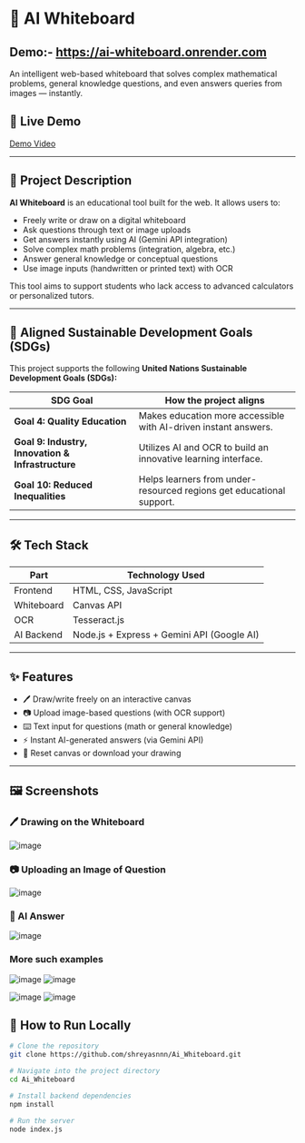 # 🧠 AI Whiteboard
## Demo:- https://ai-whiteboard.onrender.com
An intelligent web-based whiteboard that solves complex mathematical problems, general knowledge questions, and even answers queries from images — instantly.

## 🚀 Live Demo
[Demo Video](https://drive.google.com/file/d/1h6xWon7Mj9cSvwTiB56Ve2UKkIzSsvBt/view)

---

## 📌 Project Description

**AI Whiteboard** is an educational tool built for the web. It allows users to:
- Freely write or draw on a digital whiteboard
- Ask questions through text or image uploads
- Get answers instantly using AI (Gemini API integration)
- Solve complex math problems (integration, algebra, etc.)
- Answer general knowledge or conceptual questions
- Use image inputs (handwritten or printed text) with OCR

This tool aims to support students who lack access to advanced calculators or personalized tutors.

---

## 🎯 Aligned Sustainable Development Goals (SDGs)

This project supports the following **United Nations Sustainable Development Goals (SDGs):**

| SDG Goal | How the project aligns |
|----------|------------------------|
| **Goal 4: Quality Education** | Makes education more accessible with AI-driven instant answers. |
| **Goal 9: Industry, Innovation & Infrastructure** | Utilizes AI and OCR to build an innovative learning interface. |
| **Goal 10: Reduced Inequalities** | Helps learners from under-resourced regions get educational support. |

---

## 🛠 Tech Stack

| Part        | Technology Used              |
|-------------|-------------------------------|
| Frontend    | HTML, CSS, JavaScript         |
| Whiteboard  | Canvas API                    |
| OCR         | Tesseract.js                  |
| AI Backend  | Node.js + Express + Gemini API (Google AI) |

---

## ✨ Features

- 🖊️ Draw/write freely on an interactive canvas
- 📷 Upload image-based questions (with OCR support)
- ⌨️ Text input for questions (math or general knowledge)
- ⚡ Instant AI-generated answers (via Gemini API)
- 🔁 Reset canvas or download your drawing

---

## 🖼️ Screenshots

### 🖊️ Drawing on the Whiteboard  
![image](https://github.com/user-attachments/assets/d89436c9-39a7-44c0-8153-546b2bdb83c8)

### 📷 Uploading an Image of Question
![image](https://github.com/user-attachments/assets/667ac534-533f-463f-9347-14959a5f1a13)


### 🤖 AI Answer  
![image](https://github.com/user-attachments/assets/c31031be-512e-4fe0-a25f-e4c35e99074a)

### More such examples
![image](https://github.com/user-attachments/assets/6d04a922-1e3f-4dca-b57a-ddc9ff2dabd1)     ![image](https://github.com/user-attachments/assets/a383a417-2fcf-4e1b-b358-024a0dc7821a)


![image](https://github.com/user-attachments/assets/c7ebf469-ba69-48e3-a2ce-75757bbcf0c2)     ![image](https://github.com/user-attachments/assets/7cef6b5c-9ed1-4cff-831c-e481fbdabcb8)




## 🧪 How to Run Locally

```bash
# Clone the repository
git clone https://github.com/shreyasnnn/Ai_Whiteboard.git

# Navigate into the project directory
cd Ai_Whiteboard

# Install backend dependencies
npm install

# Run the server
node index.js
